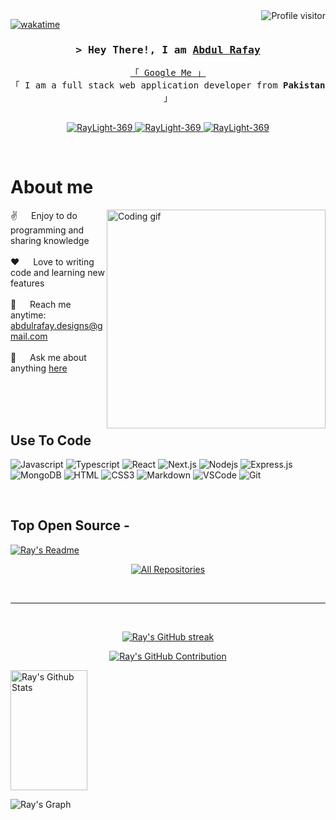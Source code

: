 <!--
<h2 align="center">
  Welcome to Ray's World!
  <img src="https://media.giphy.com/media/hvRJCLFzcasrR4ia7z/giphy.gif" width="28">
</h2>
-->

<!--
<p align="center">
  <a href="https://github.com/alsiam"><img src="https://readme-typing-svg.herokuapp.com/?lines=Self%20Taught%20Programmer;Front%20End%20Developer;1.5%2B%20years%20of%20coding%20experience;Always%20learning%20new%20things&center=true&width=380&height=45"></a>
</p>

 -->

<a href="https://komarev.com/ghpvc/?username=RayLight-369">
  <img align="right" src="https://komarev.com/ghpvc/?username=RayLight-369&label=Visitors&color=0e75b6&style=flat" alt="Profile visitor" />
</a>


[![wakatime](https://wakatime.com/badge/user/eebb3dd8-d9b2-40de-9b88-6fd6cac99dbc.svg)](https://wakatime.com/@eebb3dd8-d9b2-40de-9b88-6fd6cac99dbc)

<!-- Intro  -->
<h3 align="center">
        <samp>&gt; Hey There!, I am
                <b><a target="_blank" href="https://portfolio.raylight.repl.co/">Abdul Rafay</a></b>
        </samp>
</h3>


<p align="center"> 
  <samp>
    <a href="https://www.google.com/search?q=Ray+Light">「 Google Me 」</a>
    <br>
    「 I am a full stack web application developer from <b>Pakistan</b> 」
    <br>
    <br>
  </samp>
</p>

<p align="center">
 <a href="https://portfolio.raylight.repl.co/" target="blank">
  <img src="https://img.shields.io/badge/Website-DC143C?style=for-the-badge&logo=medium&logoColor=white" alt="RayLight-369" />
 </a>
<!--  <a href="https://linkedin.com/in/raylight" target="_blank">
  <img src="https://img.shields.io/badge/LinkedIn-0077B5?style=for-the-badge&logo=linkedin&logoColor=white" alt="RayLight-369"/>
 </a> -->
 <!-- <a href="https://dev.to/RayLight-369" target="_blank">
  <img src="https://img.shields.io/badge/dev.to-0A0A0A?style=for-the-badge&logo=dev.to&logoColor=white" alt="RayLight-369" />
 </a> -->
<!--  <a href="https://twitter.com/raylight" target="_blank">
  <img src="https://img.shields.io/badge/Twitter-1DA1F2?style=for-the-badge&logo=twitter&logoColor=white" />
 </a> -->
 <a href="https://instagram.com/ray_light_designs" target="_blank">
  <img src="https://img.shields.io/badge/Instagram-fe4164?style=for-the-badge&logo=instagram&logoColor=white" alt="RayLight-369" />
 </a> 
 <a href="https://www.facebook.com/profile.php?id=100081039494335" target="_blank">
  <img src="https://img.shields.io/badge/Facebook-20BEFF?&style=for-the-badge&logo=facebook&logoColor=white" alt="RayLight-369"  />
  </a> 
</p>
<br />

<!-- About Section -->
 # About me
 
<p>
 <img align="right" width="350" src="/assets/programmer.gif" alt="Coding gif" />
  
 ✌️ &emsp; Enjoy to do programming and sharing knowledge <br/><br/>
 ❤️ &emsp; Love to writing code and learning new features<br/><br/>
 📧 &emsp; Reach me anytime: abdulrafay.designs@gmail.com<br/><br/>
 💬 &emsp; Ask me about anything [here](https://github.com/RayLight-369/RayLight-369/issues)

</p>

<br/>
<br/>
<br/>

## Use To Code

![Javascript](https://img.shields.io/badge/Javascript-F0DB4F?style=for-the-badge&labelColor=black&logo=javascript&logoColor=F0DB4F)
![Typescript](https://img.shields.io/badge/Typescript-007acc?style=for-the-badge&labelColor=black&logo=typescript&logoColor=007acc)
![React](https://img.shields.io/badge/-React-61DBFB?style=for-the-badge&labelColor=black&logo=react&logoColor=61DBFB)
![Next.js](https://img.shields.io/badge/next.js-000000?style=for-the-badge&logo=nextdotjs&logoColor=white)
![Nodejs](https://img.shields.io/badge/Nodejs-3C873A?style=for-the-badge&labelColor=black&logo=node.js&logoColor=3C873A)
![Express.js](https://img.shields.io/badge/Express.js-000000?style=for-the-badge&logo=express&logoColor=white)
![MongoDB](https://img.shields.io/badge/MongoDB-4EA94B?style=for-the-badge&logo=mongodb&logoColor=white)
![HTML](https://img.shields.io/badge/HTML5-E34F26?style=for-the-badge&logo=html5&logoColor=white)
![CSS3](https://img.shields.io/badge/CSS3-1572B6?style=for-the-badge&logo=css3&logoColor=white)
![Markdown](https://img.shields.io/badge/Markdown-000000?style=for-the-badge&logo=markdown&logoColor=white)
![VSCode](https://img.shields.io/badge/Visual_Studio-0078d7?style=for-the-badge&logo=visual%20studio&logoColor=white)
![Git](https://img.shields.io/badge/Git-F05032?style=for-the-badge&logo=git&logoColor=white)

<br/>

## Top Open Source -
[![Ray's Readme](https://github-readme-stats.vercel.app/api/pin/?username=RayLight-369&repo=RayLight-369&border_color=7F3FBF&bg_color=0D1117&title_color=C9D1D9&text_color=8B949E&icon_color=7F3FBF)](https://github.com/RayLight-369/RayLight-369)

<p align="center">
  <a href="https://github.com/RayLight-369?tab=repositories" target="_blank"><img alt="All Repositories" title="All Repositories" src="https://img.shields.io/badge/-All%20Repos-2962FF?style=for-the-badge&logo=koding&logoColor=white"/></a>
</p>

<br/>
<hr/>
<br/>

<p align="center">
  <a href="https://github.com/RayLight-369">
    <img src="https://github-readme-streak-stats.herokuapp.com/?user=RayLight-369&theme=radical&border=7F3FBF&background=0D1117" alt="Ray's GitHub streak"/>
  </a>
</p>

<p align="center">
  <a href="https://github.com/RayLight-369">
    <img src="https://github-profile-summary-cards.vercel.app/api/cards/profile-details?username=RayLight-369&theme=radical" alt="Ray's GitHub Contribution"/>
  </a>
</p>

<a> 
    <a href="https://github.com/RayLight-369"><img alt="Ray's Github Stats" src="https://denvercoder1-github-readme-stats.vercel.app/api?username=RayLight-369&show_icons=true&count_private=true&theme=react&border_color=7F3FBF&bg_color=0D1117&title_color=F85D7F&icon_color=F8D866" height="192px" width="49.5%"/></a>
  <br/>
</a>


![Ray's Graph](https://github-readme-activity-graph.vercel.app/graph?username=RayLight-369&custom_title=Ray%20Light's%20GitHub%20Activity%20Graph&bg_color=0D1117&color=7F3FBF&line=7F3FBF&point=7F3FBF&area_color=FFFFFF&title_color=FFFFFF&area=true)
